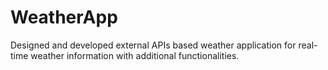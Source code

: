# WeatherApp
Designed and developed external APIs based weather application for real-time weather information with additional functionalities.
